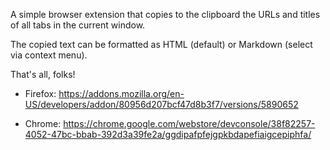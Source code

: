 A simple browser extension that copies to the clipboard the URLs and titles of all tabs in the current window.

The copied text can be formatted as HTML (default) or Markdown (select via context menu).

That's all, folks!

* Firefox: https://addons.mozilla.org/en-US/developers/addon/80956d207bcf47d8b3f7/versions/5890652

* Chrome: https://chrome.google.com/webstore/devconsole/38f82257-4052-47bc-bbab-392d3a39fe2a/ggdipafpfejgpkbdapefiaigcepiphfa/
